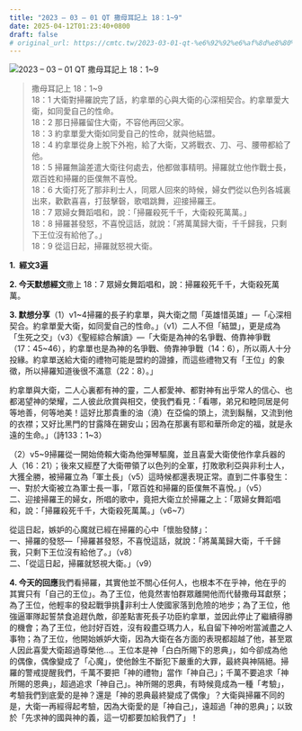 ```yaml
---
title: "2023 – 03 – 01 QT 撒母耳記上 18：1~9"
date: 2025-04-12T01:23:40+0800
draft: false
# original_url: https://cmtc.tw/2023-03-01-qt-%e6%92%92%e6%af%8d%e8%80%b3%e8%a8%98%e4%b8%8a-18%ef%bc%9a19
---
```


![2023 – 03 – 01 QT 撒母耳記上 18：1~9](/images/qt.jpg  "2023 – 03 – 01 QT 撒母耳記上 18：1~9")

> 撒母耳記上 18：1~9  
> 18：1 大衛對掃羅說完了話，約拿單的心與大衛的心深相契合。約拿單愛大衛，如同愛自己的性命。  
> 18：2 那日掃羅留住大衛，不容他再回父家。  
> 18：3 約拿單愛大衛如同愛自己的性命，就與他結盟。  
> 18：4 約拿單從身上脫下外袍，給了大衛，又將戰衣、刀、弓、腰帶都給了他。  
> 18：5 掃羅無論差遣大衛往何處去，他都做事精明。掃羅就立他作戰士長，眾百姓和掃羅的臣僕無不喜悅。  
> 18：6 大衛打死了那非利士人，同眾人回來的時候，婦女們從以色列各城裏出來，歡歡喜喜，打鼓擊磬，歌唱跳舞，迎接掃羅王。  
> 18：7 眾婦女舞蹈唱和，說：「掃羅殺死千千，大衛殺死萬萬。」  
> 18：8 掃羅甚發怒，不喜悅這話，就說：「將萬萬歸大衛，千千歸我，只剩下王位沒有給他了。」  
> 18：9 從這日起，掃羅就怒視大衛。

**1.  經文3遍**

**2. 今天默想經文**撒上 18：7 眾婦女舞蹈唱和，說：掃羅殺死千千，大衛殺死萬萬。

**3. 默想分享**（1）v1~4掃羅的長子約拿單，與大衛之間「英雄惜英雄」—「心深相契合。約拿單愛大衛，如同愛自己的性命。」（v1）二人不但「結盟」，更是成為「生死之交」（v3）《聖經綜合解讀》—「大衛是為神的名爭戰、倚靠神爭戰（17：45~46），約拿單也是為神的名爭戰、倚靠神爭戰（14：6），所以兩人十分投緣。約拿單送給大衛的禮物可能是盟約的證據，而這些禮物又有「王位」的象徵，所以掃羅知道後很不滿意（22：8）。」

約拿單與大衛，二人心裏都有神的靈，二人都愛神、都對神有出乎常人的信心、也都渴望神的榮耀，二人彼此欣賞與相交，使我們看見：「看哪，弟兄和睦同居是何等地善，何等地美！這好比那貴重的油（澆）在亞倫的頭上，流到鬍鬚，又流到他的衣襟；又好比黑門的甘露降在錫安山；因為在那裏有耶和華所命定的福，就是永遠的生命。」（詩133：1~3）

（2）v5~9掃羅從一開始倚賴大衛為他彈琴驅魔，並且喜愛大衛使他作拿兵器的人（16：21）；後來又經歷了大衛帶領了以色列的全軍，打敗歌利亞與非利士人，大獲全勝，被掃羅立為「軍土長」（v5）這時候都還表現正常。直到二件事發生：  
一、對於大衛被立為軍士長一事，「眾百姓和掃羅的臣僕無不喜悅。」（v5）  
二、迎接掃羅王的婦女，所唱的歌中，竟把大衛立於掃羅之上：「眾婦女舞蹈唱和，說：「掃羅殺死千千，大衛殺死萬萬。」（v6~7）

從這日起，嫉妒的心魔就已經在掃羅的心中「懷胎發酵」：  
一、掃羅的發怒—「掃羅甚發怒，不喜悅這話，就說：「將萬萬歸大衛，千千歸我，只剩下王位沒有給他了。」（v8）  
二、「從這日起，掃羅就怒視大衛。」（v9）

**4. 今天的回應**我們看掃羅，其實他並不關心任何人，也根本不在乎神，他在乎的其實只有「自己的王位」。為了王位，他竟然害怕群眾離開他而代替撒母耳獻祭；為了王位，他輕率的發起戰爭挑𦦟非利士人使國家落到危險的地步；為了王位，他強逼軍隊起誓禁食追趕仇敵，卻差點害死長子功臣約拿單，並因此停止了繼續得勝的機會；為了王位，他討好百姓，沒有殺盡亞瑪力人，私自留下神吩咐當滅盡之人事物；為了王位，他開始嫉妒大衛，因為大衛在各方面的表現都超越了他，甚至眾人因此喜愛大衛超過尊榮他…。王位本是神「白白所賜下的恩典」，如今卻成為他的偶像，偶像變成了「心魔」，使他餘生不斷犯下嚴重的大罪，最終與神隔絕。掃羅的警戒提醒我們，千萬不要把「神的禮物」當作「神自己」；千萬不要追求「神所賜的恩典」，超過追求「神自己」。神所賜的恩典，有時候竟成為一種「考驗」，考驗我們到底愛的是神？還是「神的恩典最終變成了偶像」？大衛與掃羅不同的是，大衛一再經得起考驗，因為大衛愛的是「神自己」，遠超過「神的恩典」；以致於「先求神的國與神的義，這一切都要加給我們了」！
